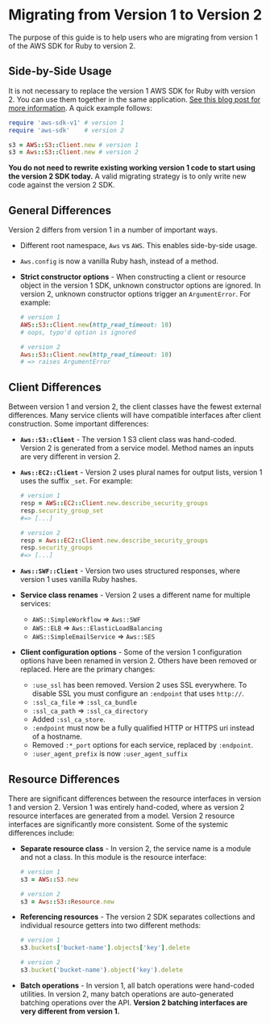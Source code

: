 # Migrating from Version 1 to Version 2

The purpose of this guide is to help users who are migrating from version 1 of the AWS SDK for Ruby to version 2.

## Side-by-Side Usage

It is not necessary to replace the version 1 AWS SDK for Ruby with version 2. You can use them together in the same application.  [See this blog post for more information](http://ruby.awsblog.com/post/TxFKSK2QJE6RPZ/Upcoming-Stable-Release-of-AWS-SDK-for-Ruby-Version-2). A quick example follows:

```ruby
require 'aws-sdk-v1' # version 1
require 'aws-sdk'    # version 2

s3 = AWS::S3::Client.new # version 1
s3 = Aws::S3::Client.new # version 2
```

**You do not need to rewrite existing working version 1 code to start using the version 2 SDK today.** A valid migrating strategy is to only write new code against the version 2 SDK.

## General Differences

Version 2 differs from version 1 in a number of important ways.

* Different root namespace, `Aws` vs `AWS`. This enables side-by-side usage.
* `Aws.config` is now a vanilla Ruby hash, instead of a method.
* **Strict constructor options** - When constructing a client or resource object in the version 1 SDK, unknown constructor options are ignored. In version 2, unknown constructor options trigger an `ArgumentError`.  For example:

  ```ruby
  # version 1
  AWS::S3::Client.new(http_read_timeout: 10)
  # oops, typo'd option is ignored

  # version 2
  Aws::S3::Client.new(http_read_timeout: 10)
  # => raises ArgumentError
  ```

## Client Differences

Between version 1 and version 2, the client classes have the fewest external differences. Many service clients will have compatible interfaces after client construction. Some important differences:

* **`Aws::S3::Client`** - The version 1 S3 client class was hand-coded. Version 2 is generated from a service model. Method names an inputs are very different in version 2.
* **`Aws::EC2::Client`** - Version 2 uses plural names for output lists, version 1 uses the suffix `_set`. For example:

  ```ruby
  # version 1
  resp = AWS::EC2::Client.new.describe_security_groups
  resp.security_group_set
  #=> [...]

  # version 2
  resp = Aws::EC2::Client.new.describe_security_groups
  resp.security_groups
  #=> [...]
  ```
* **`Aws::SWF::Client`** - Version two uses structured responses, where version 1 uses vanilla Ruby hashes.
* **Service class renames** - Version 2 uses a different name for multiple services:

  * `AWS::SimpleWorkflow` => `Aws::SWF`
  * `AWS::ELB` => `Aws::ElasticLoadBalancing`
  * `AWS::SimpleEmailService` => `Aws::SES`

* **Client configuration options** - Some of the version 1 configuration options have been renamed in version 2. Others have been removed or replaced. Here are the primary changes:

  * `:use_ssl` has been removed. Version 2 uses SSL everywhere. To disable SSL you must configure an `:endpoint` that uses `http://`.
  * `:ssl_ca_file` => `:ssl_ca_bundle`
  * `:ssl_ca_path` => `:ssl_ca_directory`
  * Added `:ssl_ca_store`.
  * `:endpoint` must now be a fully qualified HTTP or HTTPS uri instead of a hostname.
  * Removed `:*_port` options for each service, replaced by `:endpoint`.
  * `:user_agent_prefix` is now `:user_agent_suffix`

## Resource Differences

There are significant differences between the resource interfaces in version 1 and version 2. Version 1 was entirely hand-coded, where as version 2 resource interfaces are generated from a model. Version 2 resource interfaces are significantly more consistent. Some of the systemic differences include:

* **Separate resource class** - In version 2, the service name is a module and not a class. In this module is the resource interface:

  ```ruby
  # version 1
  s3 = AWS::S3.new

  # version 2
  s3 = Aws::S3::Resource.new
  ```

* **Referencing resources** - The version 2 SDK separates collections and individual resource getters into two different methods:

  ```ruby
  # version 1
  s3.buckets['bucket-name'].objects['key'].delete

  # version 2
  s3.bucket('bucket-name').object('key').delete
  ```

* **Batch operations** - In version 1, all batch operations were hand-coded utilities. In version 2, many batch operations are auto-generated batching operations over the API. **Version 2 batching interfaces are very different from version 1.**
